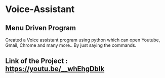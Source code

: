 # Voice-Assistant

## Menu Driven Program
Created a Voice assistant program using python which can open Youtube, Gmail, Chrome and many more.. By just saying the commands.


 
 ## Link of the Project : https://youtu.be/__whEhgDbIk
 
